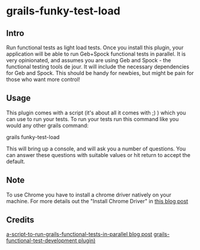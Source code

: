 grails-funky-test-load
======================

Intro
-----
Run functional tests as light load tests. Once you install this plugin, your application will be able to run Geb+Spock functional tests in parallel.
It is very opinionated, and assumes you are using Geb and Spock - the functional testing tools de jour. It will include the necessary dependencies for Geb and Spock. This should be handy for newbies, but might be pain for those who want more control!


Usage
-----
This plugin comes with a script (it's about all it comes with ;) ) which you can use to run your tests. To run your tests run this command like you would any other grails command:

grails funky-test-load

This will bring up a console, and will ask you a number of questions. You can answer these questions with suitable values or hit return to accept the default.

Note
----
To use Chrome you have to install a chrome driver natively on your machine. For more details out the "Install Chrome Driver" in [this blog post](http://programming34m0.blogspot.fr/2012/11/getting-started-with-grails-functional.html)


Credits
-------
[a-script-to-run-grails-functional-tests-in-parallel blog post](http://fbflex.wordpress.com/2011/12/01/a-script-to-run-grails-functional-tests-in-parallel/)
[grails-functional-test-development plugin)](https://github.com/alkemist/grails-functional-test-development)


